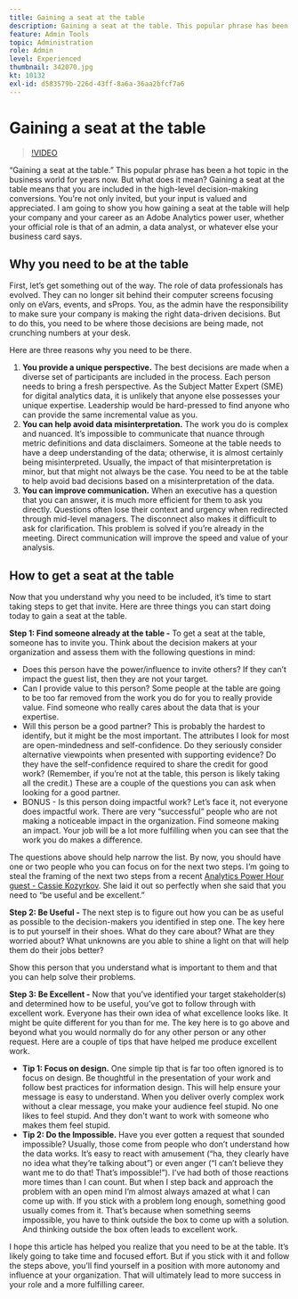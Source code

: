 ```yaml
---
title: Gaining a seat at the table
description: Gaining a seat at the table. This popular phrase has been a hot topic in the business world for years now. But what does it mean? Gaining a seat at the table means that you are included in the high-level decision-making conversions. You're not only invited, but your input is valued and appreciated. I am going to show you how gaining a seat at the table will help your company and your career as an Adobe Analytics Administrator.
feature: Admin Tools
topic: Administration
role: Admin
level: Experienced
thumbnail: 342070.jpg
kt: 10132
exl-id: d583579b-226d-43ff-8a6a-36aa2bfcf7a6
---
```

# Gaining a seat at the table

>[!VIDEO](https://video.tv.adobe.com/v/342070/?quality=12&learn=on)

“Gaining a seat at the table.” This popular phrase has been a hot topic in the business world for years now. But what does it mean? Gaining a seat at the table means that you are included in the high-level decision-making conversions. You're not only invited, but your input is valued and appreciated. I am going to show you how gaining a seat at the table will help your company and your career as an Adobe Analytics power user, whether your official role is that of an admin, a data analyst, or whatever else your business card says.

## Why you need to be at the table

First, let’s get something out of the way. The role of data professionals has evolved. They can no longer sit behind their computer screens focusing only on eVars, events, and sProps. You, as the admin have the responsibility to make sure your company is making the right data-driven decisions. But to do this, you need to be where those decisions are being made, not crunching numbers at your desk.

Here are three reasons why you need to be there.

1. **You provide a unique perspective.** The best decisions are made when a diverse set of participants are included in the process. Each person needs to bring a fresh perspective. As the Subject Matter Expert (SME) for digital analytics data, it is unlikely that anyone else possesses your unique expertise. Leadership would be hard-pressed to find anyone who can provide the same incremental value as you.
1. **You can help avoid data misinterpretation.** The work you do is complex and nuanced. It’s impossible to communicate that nuance through metric definitions and data disclaimers. Someone at the table needs to have a deep understanding of the data; otherwise, it is almost certainly being misinterpreted. Usually, the impact of that misinterpretation is minor, but that might not always be the case. You need to be at the table to help avoid bad decisions based on a misinterpretation of the data.
1. **You can improve communication.** When an executive has a question that you can answer, it is much more efficient for them to ask you directly. Questions often lose their context and urgency when redirected through mid-level managers. The disconnect also makes it difficult to ask for clarification. This problem is solved if you’re already in the meeting. Direct communication will improve the speed and value of your analysis.

## How to get a seat at the table

Now that you understand why you need to be included, it’s time to start taking steps to get that invite. Here are three things you can start doing today to gain a seat at the table.

**Step 1: Find someone already at the table -** To get a seat at the table, someone has to invite you. Think about the decision makers at your organization and assess them with the following questions in mind:

* Does this person have the power/influence to invite others? If they can’t impact the guest list, then they are not your target.
* Can I provide value to this person? Some people at the table are going to be too far removed from the work you do for you to really provide value. Find someone who really cares about the data that is your expertise.  
* Will this person be a good partner? This is probably the hardest to identify, but it might be the most important. The attributes I look for most are open-mindedness and self-confidence. Do they seriously consider alternative viewpoints when presented with supporting evidence? Do they have the self-confidence required to share the credit for good work? (Remember, if you’re not at the table, this person is likely taking all the credit.) These are a couple of the questions you can ask when looking for a good partner.
* BONUS - Is this person doing impactful work? Let’s face it, not everyone does impactful work. There are very “successful” people who are not making a noticeable impact in the organization. Find someone making an impact. Your job will be a lot more fulfilling when you can see that the work you do makes a difference.   

The questions above should help narrow the list. By now, you should have one or two people who you can focus on for the next two steps. I’m going to steal the framing of the next two steps from a recent [Analytics Power Hour guest - Cassie Kozyrkov](https://analyticshour.io/2021/12/14/182-making-better-decisions-and-being-useful-with-cassie-kozyrkov/). She laid it out so perfectly when she said that you need to “be useful and be excellent.”  

**Step 2: Be Useful -** The next step is to figure out how you can be as useful as possible to the decision-makers you identified in step one. The key here is to put yourself in their shoes. What do they care about? What are they worried about? What unknowns are you able to shine a light on that will help them do their jobs better? 

Show this person that you understand what is important to them and that you can help solve their problems.

**Step 3: Be Excellent -** Now that you’ve identified your target stakeholder(s) and determined how to be useful, you’ve got to follow through with excellent work. Everyone has their own idea of what excellence looks like. It might be quite different for you than for me. The key here is to go above and beyond what you would normally do for any other person or any other request. Here are a couple of tips that have helped me produce excellent work.

* **Tip 1: Focus on design.** One simple tip that is far too often ignored is to focus on design. Be thoughtful in the presentation of your work and follow best practices for information design. This will help ensure your message is easy to understand. When you deliver overly complex work without a clear message, you make your audience feel stupid. No one likes to feel stupid. And they don't want to work with someone who makes them feel stupid.
* **Tip 2: Do the Impossible.** Have you ever gotten a request that sounded impossible? Usually, those come from people who don’t understand how the data works. It’s easy to react with amusement (“ha, they clearly have no idea what they’re talking about”) or even anger (“I can’t believe they want me to do that! That’s impossible!”). I’ve had both of those reactions more times than I can count. But when I step back and approach the problem with an open mind I’m almost always amazed at what I can come up with. If you stick with a problem long enough, something good usually comes from it. That’s because when something seems impossible, you have to think outside the box to come up with a solution. And thinking outside the box often leads to excellent work. 

I hope this article has helped you realize that you need to be at the table. It’s likely going to take time and focused effort. But if you stick with it and follow the steps above, you’ll find yourself in a position with more autonomy and influence at your organization. That will ultimately lead to more success in your role and a more fulfilling career.

